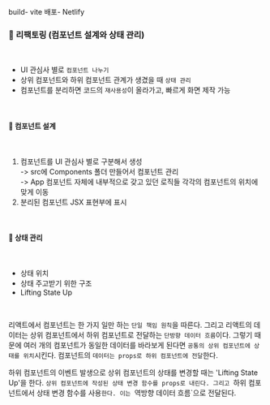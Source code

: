build- vite
배포- Netlify

### 📅 리팩토링 (컴포넌트 설계와 상태 관리)
<br>

- UI 관심사 별로 `컴포넌트 나누기`<br>
- 상위 컴포넌트와 하위 컴포넌트 관계가 생겼을 때 `상태 관리`<br>
- 컴포넌트를 분리하면 코드의 `재사용성`이 올라가고, 빠르게 화면 제작 가능
<br>

#### 🚀 컴포넌트 설계
<br>

1. 컴포넌트를 UI 관심사 별로 구분해서 생성<br>
-> src에 Components 폴더 만들어서 컴포넌트 관리<br>
-> App 컴포넌트 자체에 내부적으로 갖고 있던 로직들 각각의 컴포넌트의 위치에 맞게 이동<br>
2. 분리된 컴포넌트 JSX 표현부에 표시
<br>

#### 🚀 상태 관리
<br>

- 상태 위치
- 상태 주고받기 위한 구조
- Lifting State Up
<br>

리액트에서 컴포넌트는 한 가지 일만 하는 `단일 책임 원칙`을 따른다. 그리고 리액트의 데이터는 상위 컴포넌트에서 하위 컴포넌트로 전달하는 `단방향 데이터 흐름`이다. 그렇기 때문에 여러 개의 컴포넌트가 동일한 데이터를 바라보게 된다면 `공통의 상위 컴포넌트에 상태를 위치`시킨다. 컴포넌트의 `데이터는 props로 하위 컴포넌트에 전달`한다.

하위 컴포넌트의 이벤트 발생으로 상위 컴포넌트의 상태를 변경할 때는 'Lifting State Up'을 한다. `상위 컴포넌트에 작성된 상태 변경 함수를 props로 내린다. 그리고 `하위 컴포넌트에서 상태 변경 함수를 사용`한다. 이는 `역방향 데이터 흐름`으로 전달된다.  

